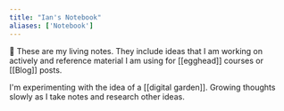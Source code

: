 ```yaml
---
title: "Ian's Notebook"
aliases: ['Notebook']
---
```


👋 These are my living notes. They include ideas that I am working on actively and reference material I am using for [[egghead]] courses or [[Blog]] posts.

I'm experimenting with the idea of a [[digital garden]]. Growing thoughts slowly as I take notes and research other ideas.
